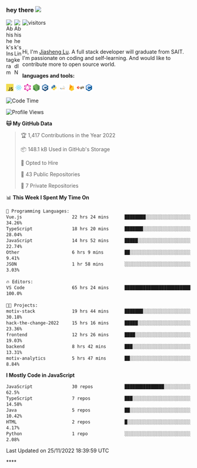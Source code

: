 ### hey there <img src="https://media.giphy.com/media/hvRJCLFzcasrR4ia7z/giphy.gif" width="25px">
<a href="https://www.instagram.com/jiashengluljs/">
  <img align="left" alt="Abhishek's Instagram" width="22px" src="https://raw.githubusercontent.com/hussainweb/hussainweb/main/icons/instagram.png" />
</a>
<a href="https://www.linkedin.com/in/jiashenglujob/">
  <img align="left" alt="Abhishek's LinkedIN" width="22px" src="https://raw.githubusercontent.com/peterthehan/peterthehan/master/assets/linkedin.svg" />
</a>

![visitors](https://visitor-badge.glitch.me/badge?page_id=jonsnowljs.visitor-badge&left_color=green&right_color=red)

<br />
<br />

Hi, I'm [Jiasheng Lu](https://jonsnowljs.github.io/portfolio/). A full stack developer will graduate from SAIT. I'm passionate on coding and self-learning. And would like to contribute more to open source world.

**languages and tools:**  

<code><img height="20" src="https://raw.githubusercontent.com/github/explore/80688e429a7d4ef2fca1e82350fe8e3517d3494d/topics/javascript/javascript.png"></code>
<code><img height="20" src="https://raw.githubusercontent.com/github/explore/80688e429a7d4ef2fca1e82350fe8e3517d3494d/topics/react/react.png"></code>
<code><img height="20" src="https://raw.githubusercontent.com/github/explore/5c058a388828bb5fde0bcafd4bc867b5bb3f26f3/topics/graphql/graphql.png"></code>
<code><img height="20" src="https://raw.githubusercontent.com/github/explore/80688e429a7d4ef2fca1e82350fe8e3517d3494d/topics/nodejs/nodejs.png"></code>
<code><img height="20" src="https://raw.githubusercontent.com/github/explore/80688e429a7d4ef2fca1e82350fe8e3517d3494d/topics/cpp/cpp.png"></code>
<code><img height="20" src="https://raw.githubusercontent.com/github/explore/80688e429a7d4ef2fca1e82350fe8e3517d3494d/topics/python/python.png"></code>
<code><img height="20" src="https://raw.githubusercontent.com/github/explore/80688e429a7d4ef2fca1e82350fe8e3517d3494d/topics/mysql/mysql.png"></code>
<code><img height="20" src="https://raw.githubusercontent.com/github/explore/80688e429a7d4ef2fca1e82350fe8e3517d3494d/topics/firebase/firebase.png"></code>
<code><img height="20" src="https://raw.githubusercontent.com/github/explore/80688e429a7d4ef2fca1e82350fe8e3517d3494d/topics/git/git.png"></code>
<code><img height="20" src="https://github.com/jonsnowljs/portfolio/blob/master/src/assets/img/skill/c.svg"></code>


<!--START_SECTION:waka-->
![Code Time](http://img.shields.io/badge/Code%20Time-1%2C133%20hrs%2021%20mins-blue)

![Profile Views](http://img.shields.io/badge/Profile%20Views-0-blue)

**🐱 My GitHub Data** 

> 🏆 1,417 Contributions in the Year 2022
 > 
> 📦 148.1 kB Used in GitHub's Storage 
 > 
> 💼 Opted to Hire
 > 
> 📜 43 Public Repositories 
 > 
> 🔑 7 Private Repositories  
 > 
📊 **This Week I Spent My Time On** 

```text
💬 Programming Languages: 
Vue.js                   22 hrs 24 mins      ████████░░░░░░░░░░░░░░░░░   34.26% 
TypeScript               18 hrs 20 mins      ███████░░░░░░░░░░░░░░░░░░   28.04% 
JavaScript               14 hrs 52 mins      █████░░░░░░░░░░░░░░░░░░░░   22.74% 
Other                    6 hrs 9 mins        ██░░░░░░░░░░░░░░░░░░░░░░░   9.41% 
JSON                     1 hr 58 mins        ░░░░░░░░░░░░░░░░░░░░░░░░░   3.03%

🔥 Editors: 
VS Code                  65 hrs 24 mins      █████████████████████████   100.0%

🐱‍💻 Projects: 
motiv-stack              19 hrs 44 mins      ███████░░░░░░░░░░░░░░░░░░   30.18% 
hack-the-change-2022     15 hrs 16 mins      █████░░░░░░░░░░░░░░░░░░░░   23.36% 
frontend                 12 hrs 26 mins      ████░░░░░░░░░░░░░░░░░░░░░   19.03% 
backend                  8 hrs 42 mins       ███░░░░░░░░░░░░░░░░░░░░░░   13.31% 
motiv-analytics          5 hrs 47 mins       ██░░░░░░░░░░░░░░░░░░░░░░░   8.84%

```

**I Mostly Code in JavaScript** 

```text
JavaScript               30 repos            ███████████████░░░░░░░░░░   62.5% 
TypeScript               7 repos             ███░░░░░░░░░░░░░░░░░░░░░░   14.58% 
Java                     5 repos             ██░░░░░░░░░░░░░░░░░░░░░░░   10.42% 
HTML                     2 repos             █░░░░░░░░░░░░░░░░░░░░░░░░   4.17% 
Python                   1 repo              ░░░░░░░░░░░░░░░░░░░░░░░░░   2.08%

```



 Last Updated on 25/11/2022 18:39:59 UTC
<!--END_SECTION:waka-->****
